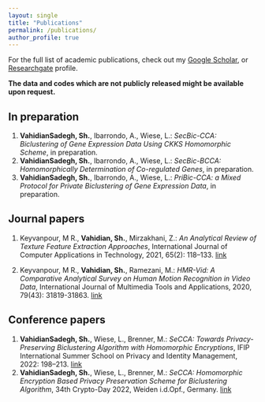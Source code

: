 ```yaml
---
layout: single
title: "Publications"
permalink: /publications/
author_profile: true
---
```


For the full list of academic publications, check out my [Google Scholar](https://scholar.google.com/citations?user=d7mbGbO9XCwC&hl=en), or [Researchgate](https://www.researchgate.net/profile/Shokofeh-Vahidiansadegh) profile. 

**The data and codes which are not publicly released might be available upon request.**


In preparation 
------

1. **VahidianSadegh, Sh.**, Ibarrondo, A., Wiese, L.: *SecBic-CCA: Biclustering of Gene Expression Data Using CKKS Homomorphic Scheme*, in preparation. 
2. **VahidianSadegh, Sh.**, Ibarrondo, A., Wiese, L.: *SecBic-BCCA: Homomorphically Determination of Co-regulated Genes*, in preparation.
3. **VahidianSadegh, Sh.**, Ibarrondo, A., Wiese, L.: *PriBic-CCA: a Mixed Protocol for Private Biclustering of Gene Expression Data*, in preparation.


<!-- Accepted
------

1. **VahidianSadegh, Sh.**, Wiese, L., Smith, Brenner, M.: *SeCCA: Towards Privacy-preserving Biclustering Algorithm with Homomorphic Encryptions*, PostProceeding Privacy and Identity Management, accepted. [[TBD]](TBD) -->


Journal papers
------

1. Keyvanpour, M R., **Vahidian, Sh.**, Mirzakhani, Z.: *An Analytical Review of Texture Feature Extraction Approaches*, International Journal of Computer Applications in Technology, 2021, 65(2): 118–133. [link](https://www.inderscienceonline.com/doi/abs/10.1504/IJCAT.2021.114990)

1. Keyvanpour, M R., **Vahidian, Sh.**, Ramezani, M.: *HMR-Vid: A Comparative Analytical Survey on Human Motion Recognition in Video Data*, International Journal of Multimedia Tools and Applications, 2020, 79(43): 31819-31863. [link](https://link.springer.com/article/10.1007/s11042-020-09485-2)


Conference papers
------

1. **VahidianSadegh, Sh.**, Wiese, L., Brenner, M.: *SeCCA: Towards Privacy-Preserving Biclustering Algorithm with Homomorphic Encryptions*, IFIP International Summer School on Privacy and Identity Management, 2022: 198–213. [link](https://link.springer.com/chapter/10.1007/978-3-031-31971-6_15)
2. **VahidianSadegh, Sh.**, Wiese, L., Brenner, M.: *SeCCA: Homomorphic Encryption Based Privacy Preservation Scheme for Biclustering Algorithm*, 34th Crypto-Day 2022, Weiden i.d.Opf., Germany. [link](https://dl.gi.de/bitstream/handle/20.500.12116/38751/CryptoDayMatters34-04-VahidianSadegh.pdf?sequence=1&isAllowed=y)
